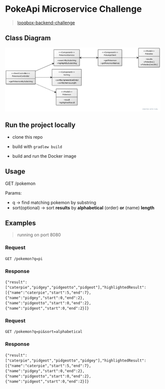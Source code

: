 # PokeApi Microservice Challenge

> [looqbox-backend-challenge](https://github.com/looqbox/looqbox-backend-challenge)

## Class Diagram

![class diagram](diagrams/class-diagram.png)

## Run the project locally

* clone this repo

* build with `gradlew build`
  
* build and run the Docker image

## Usage

GET /pokemon

Params:

* q -> find matching pokemon by substring
* sort(optional) -> sort **results** by **alphabetical** (order) **or** (name) **length**


## Examples

> running on port 8080

### Request

`GET /pokemon?q=pi`

### Response

```{"result":["caterpie","pidgey","pidgeotto","pidgeot"],"highlightedResult":[{"name":"caterpie","start":5,"end":7},{"name":"pidgey","start":0,"end":2},{"name":"pidgeotto","start":0,"end":2},{"name":"pidgeot","start":0,"end":2}]}```

### Request

`GET /pokemon?q=pi&sort=alphabetical`

### Response

```{"result":["caterpie","pidgeot","pidgeotto","pidgey"],"highlightedResult":[{"name":"caterpie","start":5,"end":7},{"name":"pidgey","start":0,"end":2},{"name":"pidgeotto","start":0,"end":2},{"name":"pidgeot","start":0,"end":2}]}```
